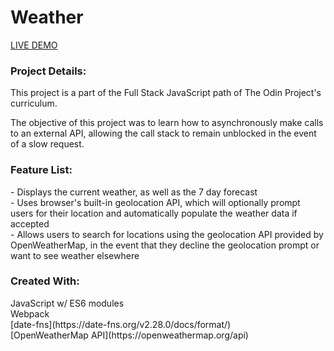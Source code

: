 # Weather

[LIVE DEMO](nekoliav.github.io/weather/)

<h3>Project Details:</h3>
<p>This project is a part of the Full Stack JavaScript path of The Odin Project's curriculum.</p>
<p>The objective of this project was to learn how to asynchronously make calls to an external API, allowing the call stack to remain unblocked in the event of a slow request.</p>

<h3>Feature List:</h3>
- Displays the current weather, as well as the 7 day forecast</br>
- Uses browser's built-in geolocation API, which will optionally prompt users for their location and automatically populate the weather data if accepted</br>
- Allows users to search for locations using the geolocation API provided by OpenWeatherMap, in the event that they decline the geolocation prompt or want to see weather elsewhere

<h3>Created With:</h3>
JavaScript w/ ES6 modules</br>
Webpack</br>
[date-fns](https://date-fns.org/v2.28.0/docs/format/)</br>
[OpenWeatherMap API](https://openweathermap.org/api)
